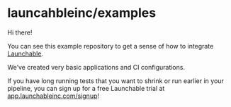 # launcahbleinc/examples

Hi there!

You can see this example repository to get a sense of how to integrate [Launchable](https://www.launchableinc.com).

We’ve created very basic applications and CI configurations.

If you have long running tests that you want to shrink or run earlier in your pipeline, you can sign up for a free Launchable trial at [app.launchableinc.com/signup](https://app.launchableinc.com/signup)!
